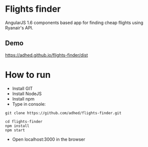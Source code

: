 # Flights finder

AngularJS 1.6 components based app for finding cheap flights using Ryanair's API. 

## Demo

https://adhed.github.io/flights-finder/dist

# How to run

* Install GIT
* Install NodeJS
* Install npm
* Type in console:
```
git clone https://github.com/adhed/flights-finder.git

cd flights-finder
npm install
npm start
```
* Open localhost:3000 in the browser

